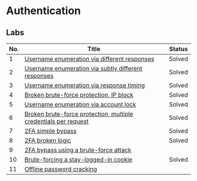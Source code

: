 # Authentication
## Labs
| No. | Title | Status |
|---|---|---|
| 1 | [Username enumeration via different responses](https://github.com/datthinh1801/Writeups/blob/main/PortSwigger/Authentication/Lab%2001.md) | Solved |
| 2 | [Username enumeration via subtly different responses](https://github.com/datthinh1801/Writeups/blob/main/PortSwigger/Authentication/Lab%2002.md) | Solved |
| 3 | [Username enumeration via response timing](https://github.com/datthinh1801/Writeups/blob/main/PortSwigger/Authentication/Lab%2003.md) | Solved |
| 4 | [Broken brute-force protection, IP block](https://github.com/datthinh1801/Writeups/blob/main/PortSwigger/Authentication/Lab%2004.md) | Solved |
| 5 | [Username enumeration via account lock](https://github.com/datthinh1801/Writeups/blob/main/PortSwigger/Authentication/Lab%2005.md) | Solved |
| 6 | [Broken brute-force protection, multiple credentials per request](https://github.com/datthinh1801/Writeups/blob/main/PortSwigger/Authentication/Lab%2006.md) | Solved |
| 7 | [2FA simple bypass](https://github.com/datthinh1801/Writeups/blob/main/PortSwigger/Authentication/Lab%2007.md) | Solved |
| 8 | [2FA broken logic](https://github.com/datthinh1801/Writeups/blob/main/PortSwigger/Authentication/Lab%2008.md) | Solved |
| 9 | [2FA bypass using a brute-force attack](https://github.com/datthinh1801/Writeups/blob/main/PortSwigger/Authentication/Lab%2009.md) | |
| 10 | [Brute-forcing a stay-logged-in cookie](https://github.com/datthinh1801/Writeups/blob/main/PortSwigger/Authentication/Lab%2010.md) | Solved |
| 11 | [Offline password cracking](https://github.com/datthinh1801/Writeups/blob/main/PortSwigger/Authentication/Lab%2011.md) | |
